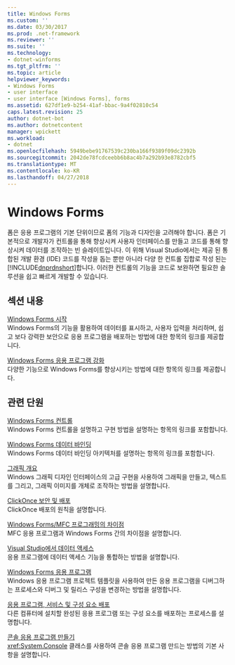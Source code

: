```yaml
---
title: Windows Forms
ms.custom: ''
ms.date: 03/30/2017
ms.prod: .net-framework
ms.reviewer: ''
ms.suite: ''
ms.technology:
- dotnet-winforms
ms.tgt_pltfrm: ''
ms.topic: article
helpviewer_keywords:
- Windows Forms
- user interface
- user interface [Windows Forms], forms
ms.assetid: 627df1e9-b254-41af-bbac-9a4f02810c54
caps.latest.revision: 25
author: dotnet-bot
ms.author: dotnetcontent
manager: wpickett
ms.workload:
- dotnet
ms.openlocfilehash: 5949bebe91767539c230ba166f9389f09dc2392b
ms.sourcegitcommit: 2042de78fcdceebb6b8ac4b7a292b93e8782cbf5
ms.translationtype: MT
ms.contentlocale: ko-KR
ms.lasthandoff: 04/27/2018
---
```

# <a name="windows-forms"></a>Windows Forms
폼은 응용 프로그램의 기본 단위이므로 폼의 기능과 디자인을 고려해야 합니다. 폼은 기본적으로 개발자가 컨트롤을 통해 향상시켜 사용자 인터페이스를 만들고 코드를 통해 향상시켜 데이터를 조작하는 빈 슬레이트입니다. 이 위해 Visual Studio에서는 제공 된 통합된 개발 환경 (IDE) 코드를 작성을 돕는 뿐만 아니라 다양 한 컨트롤 집합로 작성 된는 [!INCLUDE[dnprdnshort](../../../includes/dnprdnshort-md.md)]합니다. 이러한 컨트롤의 기능을 코드로 보완하면 필요한 솔루션을 쉽고 빠르게 개발할 수 있습니다.  
  
## <a name="in-this-section"></a>섹션 내용  
 [Windows Forms 시작](../../../docs/framework/winforms/getting-started-with-windows-forms.md)  
 Windows Forms의 기능을 활용하여 데이터를 표시하고, 사용자 입력을 처리하며, 쉽고 보다 강력한 보안으로 응용 프로그램을 배포하는 방법에 대한 항목의 링크를 제공합니다.  
  
 [Windows Forms 응용 프로그램 강화](../../../docs/framework/winforms/advanced/index.md)  
 다양한 기능으로 Windows Forms를 향상시키는 방법에 대한 항목의 링크를 제공합니다.  
  
## <a name="related-sections"></a>관련 단원  
 [Windows Forms 컨트롤](../../../docs/framework/winforms/controls/index.md)  
 Windows Forms 컨트롤을 설명하고 구현 방법을 설명하는 항목의 링크를 포함합니다.  
  
 [Windows Forms 데이터 바인딩](../../../docs/framework/winforms/windows-forms-data-binding.md)  
 Windows Forms 데이터 바인딩 아키텍처를 설명하는 항목의 링크를 포함합니다.  
  
 [그래픽 개요](../../../docs/framework/winforms/advanced/graphics-overview-windows-forms.md)  
 Windows 그래픽 디자인 인터페이스의 고급 구현을 사용하여 그래픽을 만들고, 텍스트를 그리고, 그래픽 이미지를 개체로 조작하는 방법을 설명합니다.  
  
 [ClickOnce 보안 및 배포](/visualstudio/deployment/clickonce-security-and-deployment)  
 ClickOnce 배포의 원칙을 설명합니다.  
  
 [Windows Forms/MFC 프로그래밍의 차이점](/cpp/dotnet/windows-forms-mfc-programming-differences)  
 MFC 응용 프로그램과 Windows Forms 간의 차이점을 설명합니다.  
  
 [Visual Studio에서 데이터 액세스](/visualstudio/data-tools/accessing-data-in-visual-studio)  
 응용 프로그램에 데이터 액세스 기능을 통합하는 방법을 설명합니다.  
  
 [Windows Forms 응용 프로그램](/visualstudio/debugger/debugging-preparation-windows-forms-applications)  
 Windows 응용 프로그램 프로젝트 템플릿을 사용하여 만든 응용 프로그램을 디버그하는 프로세스와 디버그 및 릴리스 구성을 변경하는 방법을 설명합니다.  
  
 [응용 프로그램, 서비스 및 구성 요소 배포](https://msdn.microsoft.com/library/wtzawcsz)  
 다른 컴퓨터에 설치할 완성된 응용 프로그램 또는 구성 요소를 배포하는 프로세스를 설명합니다.  
  
 [콘솔 응용 프로그램 만들기](../../../docs/standard/building-console-apps.md)  
 <xref:System.Console> 클래스를 사용하여 콘솔 응용 프로그램 만드는 방법의 기본 사항을 설명합니다.
